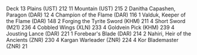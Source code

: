 Deck
13 Plains (UST) 212
11 Mountain (UST) 215
2 Danitha Capashen, Paragon (DAR) 12
4 Champion of the Flame (DAR) 116
1 Valduk, Keeper of the Flame (DAR) 148
2 Forging the Tyrite Sword (KHM) 211
4 Short Sword (M21) 236
4 Cobbled Wings (XLN) 233
4 Goldvein Pick (KHM) 239
4 Jousting Lance (DAR) 221
1 Forebear's Blade (DAR) 214
2 Nahiri, Heir of the Ancients (ZNR) 230
4 Kargan Warleader (ZNR) 224
4 Kor Blademaster (ZNR) 21
